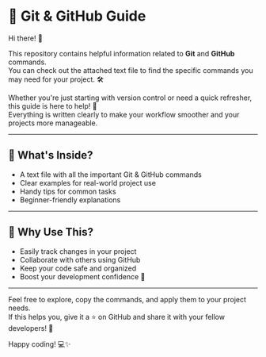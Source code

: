 # 📘 Git & GitHub Guide

Hi there! 👋

This repository contains helpful information related to **Git** and **GitHub** commands.  
You can check out the attached text file to find the specific commands you may need for your project. 🛠️

Whether you're just starting with version control or need a quick refresher, this guide is here to help! 🚀  
Everything is written clearly to make your workflow smoother and your projects more manageable.

---

## 📂 What's Inside?

- A text file with all the important Git & GitHub commands
- Clear examples for real-world project use
- Handy tips for common tasks
- Beginner-friendly explanations

---

## 🌟 Why Use This?

- Easily track changes in your project
- Collaborate with others using GitHub
- Keep your code safe and organized
- Boost your development confidence 💪

---

Feel free to explore, copy the commands, and apply them to your project needs.  
If this helps you, give it a ⭐ on GitHub and share it with your fellow developers! 🙌

Happy coding! 💻✨
